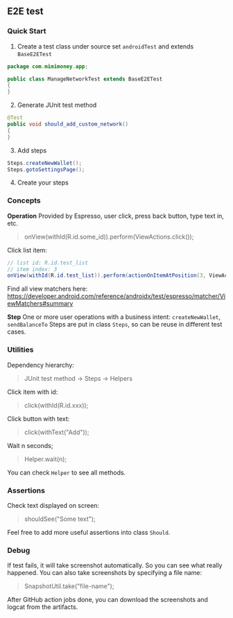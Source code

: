 ## E2E test
### Quick Start
1. Create a test class under source set `androidTest` and extends `BaseE2ETest`
```Java
package com.mimimoney.app;

public class ManageNetworkTest extends BaseE2ETest
{
}
```

2. Generate JUnit test method
```Java
@Test
public void should_add_custom_network()
{
}
```

3. Add steps
```Java
Steps.createNewWallet();
Steps.gotoSettingsPage();
```

4. Create your steps

### Concepts
__Operation__
Provided by Espresso, user click, press back button, type text in, etc.
>onView(withId(R.id.some_id)).perform(ViewActions.click());

Click list item:
```Java
// list id: R.id.test_list
// item index: 3
onView(withId(R.id.test_list)).perform(actionOnItemAtPosition(3, ViewActions.click()));
```

Find all view matchers here: https://developer.android.com/reference/androidx/test/espresso/matcher/ViewMatchers#summary

__Step__
One or more user operations with a business intent: `createNewWallet`, `sendBalanceTo`
Steps are put in class `Steps`, so can be reuse in different test cases.

### Utilities
Dependency hierarchy: 
>JUnit test method -> Steps -> Helpers

Click item with id:
>click(withId(R.id.xxx));

Click button with text:
>click(withText("Add"));
 
Wait n seconds;
>Helper.wait(n);

You can check `Helper` to see all methods.

### Assertions
Check text displayed on screen:
>shouldSee("Some text");

Feel free to add more useful assertions into class `Should`.

### Debug
If test fails, it will take screenshot automatically. So you can see what really happened.
You can also take screenshots by specifying a file name:
>SnapshotUtil.take("file-name");

After GitHub action jobs done, you can download the screenshots and logcat from the artifacts.
